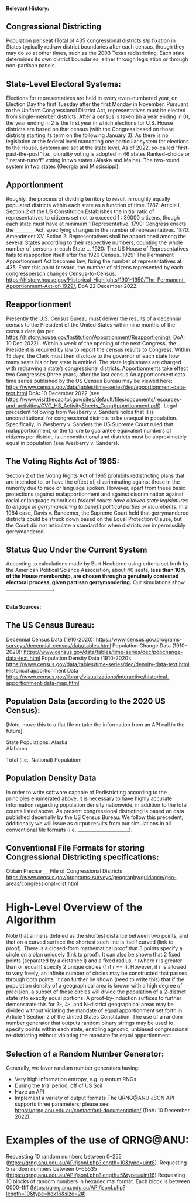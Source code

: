 
#### Relevant History:

## Congressional Districting
Population per seat (Total of 435 congressional districts s/p fixation in 
States typically redraw district boundaries after each census, though they may do so at other times, such as the 2003 Texas redistricting. 
Each state determines its own district boundaries, either through legislation or through non-partisan panels. 

## State-Level Electoral Systems:
Elections for representatives are held in every even-numbered year, on Election Day the first Tuesday after the first Monday in November. 
Pursuant to the Uniform Congressional District Act, representatives must be elected from single-member districts. 
After a census is taken (in a year ending in 0), the year ending in 2 is the first year in which elections for U.S. House districts are based on that census (with the Congress based on those districts starting its term on the following January 3). 
As there is no legislation at the federal level mandating one particular system for elections to the House, systems are set at the state level. 
As of 2022, so-called "first-past-the-post" i.e., plurality voting is adopted in 46 states
Ranked-choice or "instant-runoff" voting in two states (Alaska and Maine).
The two-round system in two states (Georgia and Mississippi). 

## Apportionment 
Roughly, the process of dividing territory to result in roughly equally populated districts within each state as a function of time.
1787: Article I, Section 2 of the US Constitution Establishes the initial ratio of representatives to citizens set not to exceeed 1 : 30000 citizens, though each state must have at minimum 1 Representative.
1790: Congress enacts the ________ Act, specifying changes in the number of representatives.
1870: Amendment XV, Sction 2: Representatives shall be apportioned among the several States according to their respective numbers, counting the whole number of persons in each State ... 
1920: The US House of Representatives fails to reapportion itself after the 1920 Census.
1929: The Permanent Apportionment Act becomes law, fixing the number of representatives at 435. From this point forward, the number of citizens represented by each congressperson changes Census-to-Census. https://history.house.gov/Historical-Highlights/1901-1950/The-Permanent-Apportionment-Act-of-1929/, DoA 22 December 2022.

## Reapportionment
Presently the U.S. Census Bureau must deliver the results of a decennial census to the President of the United States within nine months of the census date (as per https://history.house.gov/Institution/Apportionment/Reapportioning/; DoA: 10 Dec 2022).. Within a week of the opening of the next Congress, the President is required by law to report the census results to Congress. 
Within 15 days, the Clerk must then disclose to the governor of each state how many seats his or her state is entitled. 
The state legislatures are charged with redrawing a state’s congressional districts. 
Apportionments take effect two Congresses (three years) after the last census 
An apportionment data time series published by the US Census Bureau may be viewed here: https://www.census.gov/data/tables/time-series/dec/apportionment-data-text.html DoA: 10 December 2022 (see https://www.visitthecapitol.gov/sites/default/files/documents/resources-and-activities/CVC_HS_ActivitySheets_CongApportionment.pdf).
Legal precedent following from Wesberry v. Sanders holds that it is unconstitutional for congressional districts to be unequal in population. 
Specifically, in Wesberry v. Sanders the US Supreme Court ruled that malapportionment, or the failure to guarantee equivalent numbers of citizens per district, is unconstitutional and districts must be approximately equal in population (see Wesberry v. Sanders). 

## The Voting Rights Act of 1965:
Section 2 of the Voting Rights Act of 1965 prohibits redistricting plans that are intended to, or have the effect of, discriminating against those in the minority due to race or language spoken.
However, apart from these basic protections (against malapportionment and against discrimination against racial or language minorities) *federal courts have allowed state legislatures to engage in gerrymandering to benefit political parties or incumbents.*
In a 1984 case, Davis v. Bandemer, the Supreme Court held that gerrymandered districts could be struck down based on the Equal Protection Clause, but the Court did not articulate a standard for when districts are impermissibly gerrymandered. 

## Status Quo Under the Current System
According to calculations made by Burt Neuborne using criteria set forth by the American Political Science Association, about 40 seats, **less than 10% of the House membership, are chosen through a genuinely contested electoral process, given partisan gerrymandering.**
Our simulations show ____________________.

######
#### Data Sources:

## The US Census Bureau:
Decennial Census Data (1910-2020): https://www.census.gov/programs-surveys/decennial-census/data/tables.html
Population Change Data (1910-2020): https://www.census.gov/data/tables/time-series/dec/popchange-data-text.html
Population Density Data (1910-2020): https://www.census.gov/data/tables/time-series/dec/density-data-text.html
Historical apportionment Data https://www.census.gov/library/visualizations/interactive/historical-apportionment-data-map.html 

## Population Data (according to the 2020 US Census):
[Note, move this to a flat file or take the information from an API call in the future].

State Populations:
Alaska	
Alabama	

Total (i.e., National) Population:


## Population Density Data
In order to write software capable of Redistricting according to the principles enumerated above, it is necessary to have highly accurate information regarding population density nationwide, in addition to the total counts listed above.
As present congressional districting is based on data published decenially by the US Census Bureau. We follow this precedent; additionally we will issue as output results from our simulations in all conventional file formats (i.e. ______________________).

## Conventional File Formats for storing Congressional Districting specifications:
Obtain Precise ___File of Congressional Districts https://www.census.gov/programs-surveys/geography/guidance/geo-areas/congressional-dist.html


# High-Level Overview of the Algorithm
Note that a line is defined as the shortest distance between two points, and that on a curved surface the shortest such line is itself curved (link to proof).
There is a closed-form mathematical proof that 3 points specify a circle on a plan uniquely (link to proof).
It can also be shown that 2 fixed points (separated by a distance l) and a fixed radius, r (where r is greater than or equal l) specify 2 unique circles (1 if r == l). 
However, if r is allowed to vary freely, an infinite number of circles may be constructed that passes through both points. 
It can further be shown (need to write this) that if the population density of a geographical area is known with a high degree of precision, a subset of these circles will divide the population of a 2-district state into exactly equal portions.
A proof-by-induction suffices to further demonstrate this for 3-, 4-, and N-district geographical areas may be divided without violating the mandate of equal apportionment set forth in Article 1 Section 2 of the United States Constitution.
The use of a random number generator that outputs random binary strings may be used to specify points within each state, enabling agnostic, unbiased congressional re-districting without violating the mandate for equal apportionment.

## Selection of a Random Number Generator:
Generally, we favor random number generators having:
- Very high information entropy, e.g. quantum RNGs
- During the trial period, off of US Soil
- Have an API
- Implement a variety of output formats
The QRNG@ANU JSON API supports three parameters; please see: https://qrng.anu.edu.au/contact/api-documentation/ (DoA: 10 December 2022).

# Examples of the use of QRNG@ANU:
Requesting 10 random numbers between 0–255 (https://qrng.anu.edu.au/API/jsonI.php?length=10&type=uint8).
Requesting 5 random numbers between 0–65535 (https://qrng.anu.edu.au/API/jsonI.php?length=5&type=uint16)
Requesting 10 blocks of random numbers in hexadecimal format. Each block is between 0000–ffff (https://qrng.anu.edu.au/API/jsonI.php?length=10&type=hex16&size=2#).
